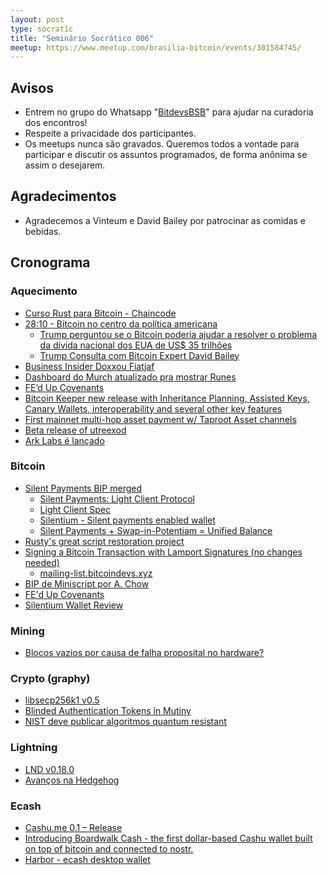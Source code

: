 ```yaml
---
layout: post
type: socratic
title: "Seminário Socrático 006"
meetup: https://www.meetup.com/brasilia-bitcoin/events/301584745/
---
```


## Avisos

- Entrem no grupo do Whatsapp "[BitdevsBSB](https://chat.whatsapp.com/KxuGyYu4TZy94KcA1yXCzi)" para ajudar na curadoria dos encontros!
- Respeite a privacidade dos participantes.
- Os meetups nunca são gravados. Queremos todos a vontade para participar e discutir os assuntos programados, de forma anônima se assim o desejarem.

## Agradecimentos

- Agradecemos a Vinteum e David Bailey por patrocinar as comidas e bebidas.

## Cronograma

### Aquecimento

* [Curso Rust para Bitcoin - Chaincode](https://x.com/chaincodelabs/status/1801301879361609734)
* [28:10 - Bitcoin no centro da política americana](https://www.youtube.com/live/tL9UvFKnFO0?t=1690s)
  * [Trump perguntou se o Bitcoin poderia ajudar a resolver o problema da dívida nacional dos EUA de US$ 35 trilhões](https://news.bitcoin.com/trump-inquired-if-bitcoin-could-aid-in-solving-the-35-trillion-us-national-debt-problem/)
  * [Trump Consulta com Bitcoin Expert David Bailey](https://www.binance.com/en/square/post/8743243008866)
* [Business Insider Doxxou Fiatjaf](https://www.businessinsider.com/jack-dorsey-fiatjaf-nostr-donation-2024-6)
* [Dashboard do Murch atualizado pra mostrar Runes](https://dune.com/murchandamus/inscription-brc20-weight-and-percentage)
* [FE’d Up Covenants](https://rubin.io/public/pdfs/fedcov.pdf)
* [Bitcoin Keeper new release with Inheritance Planning, Assisted Keys, Canary Wallets, interoperability and several other key features](https://twitter.com/bitcoinKeeper_/status/1788599293152301281)
* [First mainnet multi-hop asset payment w/ Taproot Asset channels](https://twitter.com/roasbeef/status/1788624974728790471)
* [Beta release of utreexod](https://mailing-list.bitcoindevs.xyz/bitcoindev/d5f47120-3397-4f56-93ca-dd310d845f3cn@googlegroups.com/T/#u)
* [Ark Labs é lançado](https://x.com/arklabshq/status/1797976610169327728)

### Bitcoin

* [Silent Payments BIP merged](https://twitter.com/reardencode/status/1788577217884364861)
    - [Silent Payments: Light Client Protocol](https://delvingbitcoin.org/t/silent-payments-light-client-protocol/891)
    - [Light Client Spec](https://github.com/setavenger/BIP0352-light-client-specification)
    - [Silentium - Silent payments enabled wallet](https://twitter.com/TheSingerLouis/status/1790824126472667227)
    - [Silent Payments + Swap-in-Potentiam = Unified Balance](https://x.com/josibake/status/1795790558696235132)
* [Rusty's great script restoration project](https://twitter.com/reardencode/status/1786403843141505416)
* [Signing a Bitcoin Transaction with Lamport Signatures (no changes needed)](https://bitcoinops.org/en/newsletters/2024/05/08/#consensus-enforced-lamport-signatures-on-top-of-ecdsa-signatures)
    - [mailing-list.bitcoindevs.xyz](https://mailing-list.bitcoindevs.xyz/bitcoindev/CAEM=y+XyW8wNOekw13C5jDMzQ-dOJpQrBC+qR8-uDot25tM=XA@mail.gmail.com/#r)
* [BIP de Miniscript por A. Chow](https://mailing-list.bitcoindevs.xyz/bitcoindev/0be34bd2-637b-44b1-a0d5-e0ad5812d505@achow101.com/)
* [FE'd Up Covenants](https://x.com/jeremyrubin/status/1797339016439685440)
* [Silentium Wallet Review](https://x.com/callebtc/status/1796492640390938710)

### Mining
* [Blocos vazios por causa de falha proposital no hardware?](https://x.com/GrassFedBitcoin/status/1796311998466003418)

### Crypto (graphy)
* [libsecp256k1 v0.5](https://github.com/bitcoin-core/secp256k1/blob/master/CHANGELOG.md#050---2024-05-06)
* [Blinded Authentication Tokens in Mutiny](https://blog.mutinywallet.com/blinded-authentication/)
* [NIST deve publicar algoritmos quantum resistant](https://www.nist.gov/news-events/news/2023/08/nist-standardize-encryption-algorithms-can-resist-attack-quantum-computers)

### Lightning

* [LND v0.18.0](https://x.com/lightning/status/1796235510144540835)
* [Avanços na Hedgehog](https://x.com/super_testnet/status/1800515195124748503)

### Ecash

* [Cashu.me 0.1 – Release](https://primal.net/e/note150ywd3rmpw086uwus22kyf45gvqk78r6dl8qm4rv65jem49hglts3um34a)
* [Introducing Boardwalk Cash - the first dollar-based Cashu wallet built on top of bitcoin and connected to nostr.](https://primal.net/e/note178du87hqdtfyuflpfznq5m3lmgc3sae0ur29qda7v2fyjlzwh0nskfazq7)
* [Harbor - ecash desktop wallet](https://x.com/MutinyWallet/status/1796215056071381388)